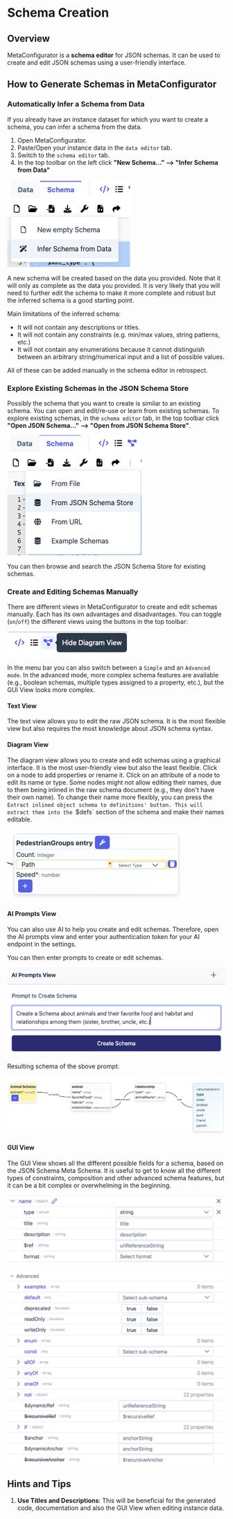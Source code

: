 # Schema Creation

## Overview

MetaConfigurator is a **schema editor** for JSON schemas.
It can be used to create and edit JSON schemas using a user-friendly interface.

## How to Generate Schemas in MetaConfigurator

### Automatically Infer a Schema from Data
If you already have an instance dataset for which you want to create a schema, you can infer a schema from the data.
1. Open MetaConfigurator.
2. Paste/Open your instance data in the `data editor` tab.
3. Switch to the `schema editor` tab.
4. In the top toolbar on the left click **"New Schema..." --> "Infer Schema from Data"**

![Infer Schema from Data](./schema_inference_button.png)

A new schema will be created based on the data you provided.
Note that it will only as complete as the data you provided.
It is very likely that you will need to further edit the schema to make it more complete and robust but the inferred schema is a good starting point.

Main limitations of the inferred schema:
- It will not contain any descriptions or titles.
- It will not contain any constraints (e.g. min/max values, string patterns, etc.)
- It will not contain any enumerations because it cannot distinguish between an arbitrary string/numerical input and a list of possible values.

All of these can be added manually in the schema editor in retrospect.

### Explore Existing Schemas in the JSON Schema Store

Possibly the schema that you want to create is similar to an existing schema.
You can open and edit/re-use or learn from existing schemas.
To explore existing schemas, in the `schema editor` tab, in the top toolbar click **"Open JSON Schema..." --> "Open from JSON Schema Store"**.

![Open from JSON Schema Store](./json_schema_store.png)

You can then browse and search the JSON Schema Store for existing schemas.

### Create and Editing Schemas Manually

There are different views in MetaConfigurator to create and edit schemas manually.
Each has its own advantages and disadvantages.
You can toggle (`on`/`off`) the different views using the buttons in the top toolbar:

![View Toggle Buttons](./view_toggle_buttons.png)

In the menu bar you can also switch between a `Simple` and an `Advanced mode`.
In the advanced mode, more complex schema features are available (e.g., boolean schemas, multiple types assigned to a property, etc.), but the GUI View looks more complex.

#### Text View

The text view allows you to edit the raw JSON schema.
It is the most flexible view but also requires the most knowledge about JSON schema syntax.

#### Diagram View

The diagram view allows you to create and edit schemas using a graphical interface.
It is the most user-friendly view but also the least flexible.
Click on a node to add properties or rename it.
Click on an attribute of a node to edit its name or type.
Some nodes might not allow editing their names, due to them being inlined in the raw schema document (e.g., they don't have their own name).
To change their name more flexibly, you can press the `Extract inlined object schema to definitions' button.
This will extract them into the `$defs` section of the schema and make their names editable.

![Diagram View](./diagram_edit_object.png)

#### AI Prompts View

You can also use AI to help you create and edit schemas.
Therefore, open the AI prompts view and enter your authentication token for your AI endpoint in the settings.

You can then enter prompts to create or edit schemas.

![AI Prompts View](./ai_prompts_view.png)

Resulting schema of the sbove prompt:

![AI Prompts View](./ai_prompts_result.png)

#### GUI View

The GUI View shows all the different possible fields for a schema, based on the JSON Schema Meta Schema.
It is useful to get to know all the different types of constraints, composition and other advanced schema features, but it can be a bit complex or overwhelming in the beginning.

![GUI View](./gui_view.png)

![GUI View](./gui_view_advanced.png)


## Hints and Tips

1. **Use Titles and Descriptions**: This will be beneficial for the generated code, documentation and also the GUI View when editing instance data.
